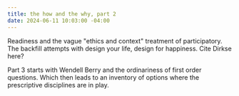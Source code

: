 ```yaml
---
title: the how and the why, part 2
date: 2024-06-11 10:03:00 -04:00
---
```


Readiness and the vague "ethics and context" treatment of participatory. The backfill attempts with design your life, design for happiness. Cite Dirkse here?

Part 3 starts with Wendell Berry and the ordinariness of first order questions. Which then leads to an inventory of options where the prescriptive disciplines are in play. 